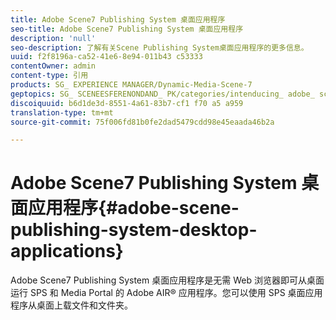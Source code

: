 ```yaml
---
title: Adobe Scene7 Publishing System 桌面应用程序
seo-title: Adobe Scene7 Publishing System 桌面应用程序
description: 'null'
seo-description: 了解有关Scene Publishing System桌面应用程序的更多信息。
uuid: f2f8196a-ca52-41e6-8e94-011b43 c53333
contentOwner: admin
content-type: 引用
products: SG_ EXPERIENCE MANAGER/Dynamic-Media-Scene-7
geptopics: SG_ SCENEESFERENONDAND_ PK/categories/intenducing_ adobe_ scene7
discoiquuid: b6d1de3d-8551-4a61-83b7-cf1 f70 a5 a959
translation-type: tm+mt
source-git-commit: 75f006fd81b0fe2dad5479cdd98e45eaada46b2a

---
```



# Adobe Scene7 Publishing System 桌面应用程序{#adobe-scene-publishing-system-desktop-applications}

Adobe Scene7 Publishing System 桌面应用程序是无需 Web 浏览器即可从桌面运行 SPS 和 Media Portal 的 Adobe AIR® 应用程序。您可以使用 SPS 桌面应用程序从桌面上载文件和文件夹。
